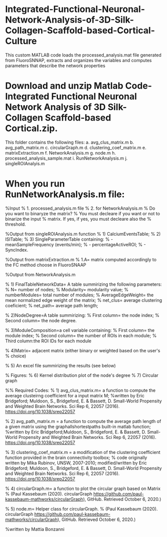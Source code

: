 # Integrated-Functional-Neuronal-Network-Analysis-of-3D-Silk-Collagen-Scaffold-based-Cortical-Culture
This custom MATLAB code loads the processed_analysis.mat file generated from FluoroSNNAP, extracts and organizes the variables and computes parameters that describe the network properties 

# Download and unzip Matlab Code-Integrated Functional Neuronal Network Analysis of 3D Silk-Collagen Scaffold-based Cortical.zip.  
This folder contains the following files: 
a.	avg_clus_matrix.m
b.	avg_path_matrix.m
c.	circularGraph.m
d.	clustering_coef_matrix.m
e.	matrixExtraction.m
f.	NetworkAnalysis.m
g.	node.m
h.	processed_analysis_sample.mat
i.	RunNetworkAnalysis.m
j.	singleROIAnalyis.m

# When you run RunNetworkAnalysis.m file:
%Input
% 1. processed_analysis.m file
% 2. for NetworkAnalysis.m
%   Do you want to binaryze the matrix?
%   You must decleare if you want or not to binarize the input
%   matrix. If yes, if yes, you must decleare also the
%   threshold. 

%Output from singleROIAnalysis.m function
% 1) CalciumEventsTable;
% 2) ISITable;
% 3) SingleParameterTable containing:
%   - meanSampleFrequency (events/min);
%   - percentageActiveROI;
%   - SyncIndex.
 
%Output from matrixExtraction.m
% 1.A= matrix computed accordingly to the FC method choose in FluoroSNAAP 

%Output from NetworkAnalysis.m

% 1) FinalTableNetworkData= A table summirizing the following parameters:
% N= number of nodes;
% Modularity= modularity value;
% numberModules= total number of modules;
% AverageEdgeWeight= the mean normalized edge weight of the matrix;
% net_clus= average clustering coeficient;
% net_path= average path length;

% 2)NodeDegree=A table summirizing:
% First column= the node index;
% Second column= the node degree.

% 3)ModuleComposition=a cell variable containing: 
% First column= the module index;
% Second column= the number of ROIs in each module;
% Third column:the ROI IDs for each module

% 4)Matrix= adjacent matrix (either binary or weighted based on the user's
% choice)

% 5) An excel file summirizing the results (see below)

% Figures:
% 6) Kernel distribution plot of the node's degree
% 7) Circular graph

%% Required Codes:
% 1) avg_clus_matrix.m= a function to compute the average clusteirng coefficient for a input matrix M;
%written by Eric Bridgeford; Muldoon, S., Bridgeford, E. & Bassett, D. Small-World Propensity and Weighted Brain Networks. Sci Rep 6, 22057 (2016). https://doi.org/10.1038/srep22057

% 2) avg_path_matrix.m = a function to compute the average path length of a given matrix using the graphallshortestpaths built-in matlab function;
%written by Eric Bridgeford;Muldoon, S., Bridgeford, E. & Bassett, D. Small-World Propensity and Weighted Brain Networks. Sci Rep 6, 22057 (2016). https://doi.org/10.1038/srep22057  

% 3) clustering_coef_matrix.m = a modification of the clustering coefficient function provided in the brain connectivity toolbox; 
% code originally written by Mika Rubinov, UNSW, 2007-2010; modified/written by Eric Bridgeford; Muldoon, S., Bridgeford, E. & Bassett, D. Small-World Propensity and Weighted Brain Networks. Sci Rep 6, 22057 (2016). https://doi.org/10.1038/srep22057

% 4) circularGraph.m= a function to plot the circular graph based on Matrix
% (Paul Kassebaum (2020). circularGraph https://github.com/paul-kassebaum-mathworks/circularGraph), GitHub. Retrieved October 6, 2020.)

% 5) node.m= Helper class for circularGraph.
% (Paul Kassebaum (2020). circularGraph https://github.com/paul-kassebaum-mathworks/circularGraph), GitHub. Retrieved October 6, 2020.)

%written by Mattia Bonzanni
